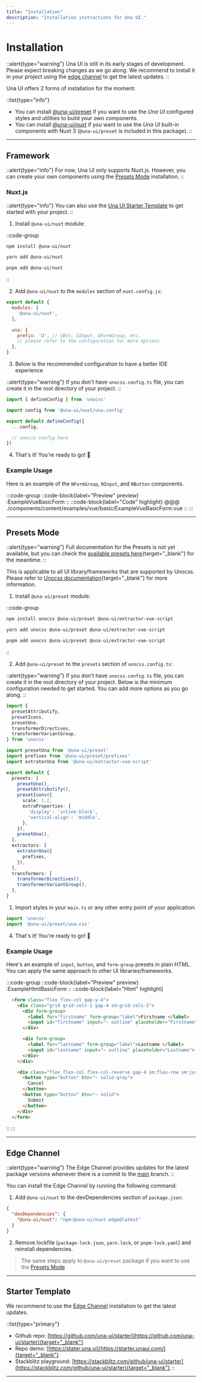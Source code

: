 ```yaml
---
title: "Installation"
description: "Installation instructions for Una UI."
---
```


# Installation

::alert{type="warning"}
Una UI is still in its early stages of development. Please expect breaking changes as we go along. We recommend to install it in your project using the [edge channel](#edge-channel) to get the latest updates.
::

Una UI offers 2 forms of installation for the moment:

::list{type="info"}
- You can install [@una-ui/preset](#presets-mode) if you want to use the *Una UI* configured styles and utilities to build your own components.
- You can install [@una-ui/nuxt](#nuxtjs) if you want to use the *Una UI* built-in components with Nuxt 3 (`@una-ui/preset` is included in this package).
::

---

## Framework

::alert{type="info"}
For now, Una UI only supports Nuxt.js. However, you can create your own components using the [Presets Mode](#presets-mode) installation.
::

### Nuxt.js 

::alert{type="info"}
You can also use the [Una UI Starter Template](#starter-template) to get started with your project.
::

1. Install `@una-ui/nuxt` module:

::code-group
```bash [npm]
npm install @una-ui/nuxt 
```

```bash [yarn]
yarn add @una-ui/nuxt 
```
  
```bash [pnpm]
pnpm add @una-ui/nuxt 
```
::

2. Add `@una-ui/nuxt` to the `modules` section of `nuxt.config.js`:

```js
export default {
  modules: [
    '@una-ui/nuxt',
  ],

  una: {
    prefix: 'U', // UBtn, UInput, UFormGroup, etc.
    // please refer to the configuration for more options
  },
}
```

3. Below is the recommended configuration to have a better IDE experience

::alert{type="warning"}
If you don't have `unocss.config.ts` file, you can create it in the root directory of your project.
::

```ts title="unocss.config.ts"
import { defineConfig } from 'unocss'

import config from '@una-ui/nuxt/una.config'

export default defineConfig({
  ...config,

  // unocss config here
})
```

4. That's it! You're ready to go! 🚀

### Example Usage

Here is an example of the `NFormGroup`, `NInput`, and `NButton` components.

:::code-group
  ::code-block{label="Preview" preview}
    :ExampleVueBasicForm
  ::
  ::code-block{label="Code" highlight}
@@@ ./components/content/examples/vue/basic/ExampleVueBasicForm.vue
  ::
:::

---

## Presets Mode

::alert{type="warning"}
Full documentation for the Presets is not yet available, but you can check the [available presets here](https://github.com/una-ui/una-ui/tree/main/packages/preset/src/_shortcuts){target="_blank"} for the meantime.
::

This is applicable to all UI library/frameworks that are supported by Unocss. Please refer to [Unocss documentation](https://unocss.dev/integrations/){target="_blank"} for more information.

1. Install `@una-ui/preset` module:

::code-group
```bash [npm]
npm install unocss @una-ui/preset @una-ui/extractor-vue-script
```

```bash [yarn]
yarn add unocss @una-ui/preset @una-ui/extractor-vue-script
```
  
```bash [pnpm]
pnpm add unocss @una-ui/preset @una-ui/extractor-vue-script
```
::

2. Add `@una-ui/preset` to the `presets` section of `unocss.config.ts`:

::alert{type="warning"}
If you don't have `unocss.config.ts` file, you can create it in the root directory of your project. Below is the minimum configuration needed to get started. You can add more options as you go along.
::

```ts title="unocss.config.ts"
import {
  presetAttributify,
  presetIcons,
  presetUno,
  transformerDirectives,
  transformerVariantGroup,
} from 'unocss'

import presetUna from '@una-ui/preset'
import prefixes from '@una-ui/preset/prefixes'
import extratorUna from '@una-ui/extractor-vue-script'

export default {
  presets: [
    presetUno(),
    presetAttributify(),
    presetIcons({
      scale: 1.2,
      extraProperties: {
        'display': 'inline-block',
        'vertical-align': 'middle',
      },
    }),
    presetUna(),
  ],
  extractors: [
    extratorUna({
      prefixes,
    }),
  ],
  transformers: [
    transformerDirectives(),
    transformerVariantGroup(),
  ],
}
```

1. Import styles in your `main.ts` or any other entry point of your application:

```ts
import 'unocss'
import '@una-ui/preset/una.css'
```

4. That's it! You're ready to go! 🚀

### Example Usage

Here's an example of `input`, `button`, and `form-group` presets in plain HTML. You can apply the same approach to other UI libraries/frameworks.

:::code-group
  ::code-block{label="Preview" preview}
    :ExampleHtmlBasicForm
  ::
  ::code-block{label="Html" highlight}
```html
  <form class="flex flex-col gap-y-4">
    <div class="grid grid-cols-1 gap-4 sm:grid-cols-2">
      <div form-group>
        <label for="firstname" form-group="label">Firstname </label>
        <input id="firstname" input="~ outline" placeholder="Firstname">
      </div>

      <div form-group>
        <label for="lastname" form-group="label">Lastname </label>
        <input id="lastname" input="~ outline" placeholder="Lastname">
      </div>
    </div>

    <div class="flex flex-col flex-col-reverse gap-4 sm:flex-row sm:justify-end">
      <button type="button" btn="~ solid-gray">
        Cancel
      </button>
      <button type="button" btn="~ solid">
        Submit
      </button>
    </div>
  </form>
```
  ::
:::

---

## Edge Channel

::alert{type="warning"}
The Edge Channel provides updates for the latest package versions whenever there is a commit to the [main](https://github.com/una-ui/una-ui/tree/main) branch.
::


You can install the Edge Channel by running the following command:

1. Add `@una-ui/nuxt` to the devDependencies section of `package.json`:

```json
{
  "devDependencies": {
    "@una-ui/nuxt": "npm:@una-ui/nuxt-edge@latest"
  }
}
```

2. Remove lockfile (`package-lock.json`, `yarn.lock`, or `pnpm-lock.yaml`) and reinstall dependencies.

> The same steps apply to `@una-ui/preset` package if you want to use the [Presets Mode](#presets-mode)

---

## Starter Template

We recommend to use the [Edge Channel](#edge-channel) installation to get the latest updates.

::list{type="primary"}
- Github repo: [https://github.com/una-ui/starter](https://github.com/una-ui/starter){target="_blank"}
- Repo demo: [https://stater.una.ui](https://starter.unaui.com/){target="_blank"}
- Stackblitz playground: [https://stackblitz.com/github/una-ui/starter](https://stackblitz.com/github/una-ui/starter){target="_blank"}
::

---

